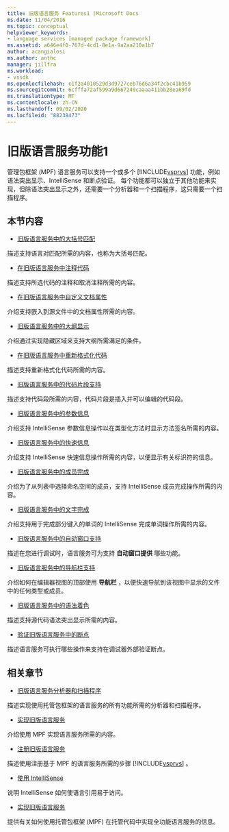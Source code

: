```yaml
---
title: 旧版语言服务 Features1 |Microsoft Docs
ms.date: 11/04/2016
ms.topic: conceptual
helpviewer_keywords:
- language services [managed package framework]
ms.assetid: a646e4f0-767d-4cd1-8e1a-9a2aa210a1b7
author: acangialosi
ms.author: anthc
manager: jillfra
ms.workload:
- vssdk
ms.openlocfilehash: c1f2a4010529d3d9727ceb76d6a34f2cbc41b959
ms.sourcegitcommit: 6cfffa72af599a9d667249caaaa411bb28ea69fd
ms.translationtype: MT
ms.contentlocale: zh-CN
ms.lasthandoff: 09/02/2020
ms.locfileid: "88238473"
---
```

# <a name="legacy-language-service-features-1"></a>旧版语言服务功能1
管理包框架 (MPF) 语言服务可以支持一个或多个 [!INCLUDE[vsprvs](../../code-quality/includes/vsprvs_md.md)] 功能，例如语法突出显示、IntelliSense 和断点验证。 每个功能都可以独立于其他功能来实现，但除语法突出显示之外，还需要一个分析器和一个扫描程序，这只需要一个扫描程序。

## <a name="in-this-section"></a>本节内容
- [旧版语言服务中的大括号匹配](../../extensibility/internals/brace-matching-in-a-legacy-language-service.md)

 描述支持语言对匹配所需的内容，也称为大括号匹配。

- [在旧版语言服务中注释代码](../../extensibility/internals/commenting-code-in-a-legacy-language-service.md)

 描述支持所选代码的注释和取消注释所需的内容。

- [在旧版语言服务中自定义文档属性](../../extensibility/internals/custom-document-properties-in-a-legacy-language-service.md)

 介绍支持嵌入到源文件中的文档属性所需的内容。

- [旧版语言服务中的大纲显示](../../extensibility/internals/outlining-in-a-legacy-language-service.md)

 介绍通过实现隐藏区域来支持大纲所需满足的条件。

- [在旧版语言服务中重新格式化代码](../../extensibility/internals/reformatting-code-in-a-legacy-language-service.md)

 描述支持重新格式化代码所需的内容。

- [旧版语言服务中的代码片段支持](../../extensibility/internals/support-for-code-snippets-in-a-legacy-language-service.md)

 描述支持代码段所需的内容，代码片段是插入并可以编辑的代码段。

- [旧版语言服务中的参数信息](../../extensibility/internals/parameter-info-in-a-legacy-language-service2.md)

 介绍支持 IntelliSense 参数信息操作以在类型化方法时显示方法签名所需的内容。

- [旧版语言服务中的快速信息](../../extensibility/internals/quick-info-in-a-legacy-language-service.md)

 介绍支持 IntelliSense 快速信息操作所需的内容，以便显示有关标识符的信息。

- [旧版语言服务中的成员完成](../../extensibility/internals/member-completion-in-a-legacy-language-service.md)

 介绍为了从列表中选择命名空间的成员，支持 IntelliSense 成员完成操作所需的内容。

- [旧版语言服务中的文字完成](../../extensibility/internals/word-completion-in-a-legacy-language-service.md)

 介绍支持用于完成部分键入的单词的 IntelliSense 完成单词操作所需的内容。

- [旧版语言服务中的自动窗口支持](../../extensibility/internals/support-for-the-autos-window-in-a-legacy-language-service.md)

 描述在您进行调试时，语言服务可为支持 **自动窗口提供** 哪些功能。

- [旧版语言服务中的导航栏支持](../../extensibility/internals/support-for-the-navigation-bar-in-a-legacy-language-service.md)

 介绍如何在编辑器视图的顶部使用 **导航栏** ，以便快速导航到该视图中显示的文件中的任何类型或成员。

- [旧版语言服务中的语法着色](../../extensibility/internals/syntax-colorizing-in-a-legacy-language-service.md)

 描述支持源代码语法突出显示所需的内容。

- [验证旧版语言服务中的断点](../../extensibility/internals/validating-breakpoints-in-a-legacy-language-service.md)

 描述语言服务可执行哪些操作来支持在调试器外部验证断点。

## <a name="related-sections"></a>相关章节
- [旧版语言服务分析器和扫描程序](../../extensibility/internals/legacy-language-service-parser-and-scanner.md)

 描述实现使用托管包框架的语言服务的所有功能所需的分析器和扫描程序。

- [实现旧版语言服务](../../extensibility/internals/implementing-a-legacy-language-service2.md)

 介绍使用 MPF 实现语言服务所需的内容。

- [注册旧版语言服务](../../extensibility/internals/registering-a-legacy-language-service1.md)

 描述使用注册基于 MPF 的语言服务所需的步骤 [!INCLUDE[vsprvs](../../code-quality/includes/vsprvs_md.md)] 。

- [使用 IntelliSense](../../ide/using-intellisense.md)

 说明 IntelliSense 如何使语言引用易于访问。

- [实现旧版语言服务](../../extensibility/internals/implementing-a-legacy-language-service1.md)

 提供有关如何使用托管包框架 (MPF) 在托管代码中实现全功能语言服务的信息。
